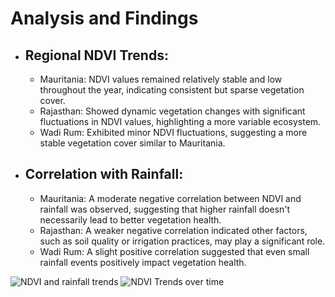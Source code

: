 # Analysis and Findings

- ## Regional NDVI Trends:
  - Mauritania: NDVI values remained relatively stable and low throughout the year, indicating consistent but sparse vegetation cover.
  - Rajasthan: Showed dynamic vegetation changes with significant fluctuations in NDVI values, highlighting a more variable ecosystem.
  - Wadi Rum: Exhibited minor NDVI fluctuations, suggesting a more stable vegetation cover similar to Mauritania.

- ## Correlation with Rainfall:
  - Mauritania: A moderate negative correlation between NDVI and rainfall was observed, suggesting that higher rainfall doesn't necessarily lead to better vegetation health.
  - Rajasthan: A weaker negative correlation indicated other factors, such as soil quality or irrigation practices, may play a significant role.
  - Wadi Rum: A slight positive correlation suggested that even small rainfall events positively impact vegetation health.
 
![NDVI and rainfall trends](https://github.com/user-attachments/assets/f523f1f9-d0fc-4f39-ab1f-86451ea18362)
![NDVI Trends over time](https://github.com/user-attachments/assets/70ccbce3-e778-4953-8703-ba0bb853af7e)
